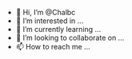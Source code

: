 - 👋 Hi, I’m @Chalbc
- 👀 I’m interested in ...
- 🌱 I’m currently learning ...
- 💞️ I’m looking to collaborate on ...
- 📫 How to reach me ...

<!---
Chalbc/Chalbc is a ✨ special ✨ repository because its `README.md` (this file) appears on your GitHub profile.
You can click the Preview link to take a look at your changes.
--->
